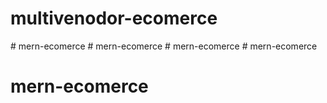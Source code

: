 # multivenodor-ecomerce
#   m e r n - e c o m e r c e  
 #   m e r n - e c o m e r c e  
 #   m e r n - e c o m e r c e  
 # mern-ecomerce
# mern-ecomerce
